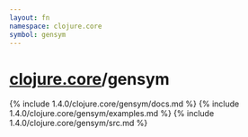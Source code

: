 ```yaml
---
layout: fn
namespace: clojure.core
symbol: gensym
---
```


# [clojure.core](../)/gensym

{% include 1.4.0/clojure.core/gensym/docs.md %}
{% include 1.4.0/clojure.core/gensym/examples.md %}
{% include 1.4.0/clojure.core/gensym/src.md %}

